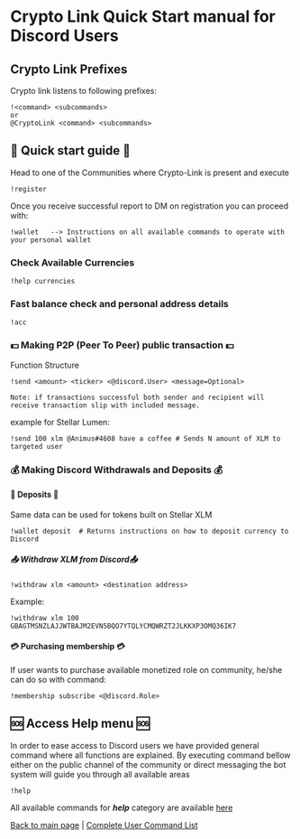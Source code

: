 # Crypto Link Quick Start manual for Discord Users


## Crypto Link Prefixes

Crypto link listens to following prefixes:
```text
!<command> <subcommands>
or
@CryptoLink <command> <subcommands>
```

## :runner: Quick start guide :runner:

Head to one of the Communities where Crypto-Link is present and execute 
```text
!register
```

Once you receive successful report to DM on registration you can proceed with:
```text
!wallet   --> Instructions on all available commands to operate with your personal wallet
```

### Check Available Currencies 
```text
!help currencies
```
### Fast balance check and personal address details
```text
!acc
```

### :dollar: Making P2P (Peer To Peer) public transaction :dollar:

Function Structure

```text
!send <amount> <ticker> <@discord.User> <message=Optional>

Note: if transactions successful both sender and recipient will receive transaction slip with included message. 
```

example for Stellar Lumen:
```text
!send 100 xlm @Animus#4608 have a coffee # Sends N amount of XLM to targeted user
```

### :moneybag: Making Discord Withdrawals and Deposits :moneybag:

#### :incoming_envelope: Deposits :incoming_envelope:
Same data can be used for tokens built on Stellar XLM

```text
!wallet deposit  # Returns instructions on how to deposit currency to Discord
```

##### :outbox_tray: Withdraw XLM from Discord:outbox_tray:
```text
!withdraw xlm <amount> <destination address>  
```

Example:
```text
!withdraw xlm 100 GBAGTMSNZLAJJWTBAJM2EVN5BQO7YTQLYCMQWRZT2JLKKXP3OMQ36IK7
```

#### :credit_card: Purchasing membership  :credit_card:

If user wants to purchase available monetized role on community, he/she can do so with command:
```text
!membership subscribe <@discord.Role>
```

## :sos: Access Help menu :sos:
In order to ease access to Discord users we have provided general command where all functions are explained.
By executing command bellow either on the public channel of the community or direct messaging the bot system
will guide you through all available areas

```text
!help
```

All available commands for ***help*** category are available [here](HELPCMDS.md)


[Back to main page](README.md) | [Complete User Command List](USERCOMMANDS.md)
